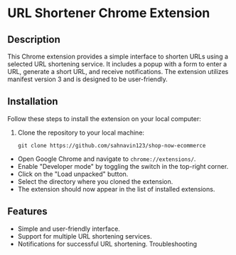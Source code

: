 # URL Shortener Chrome Extension

## Description

This Chrome extension provides a simple interface to shorten URLs using a selected URL shortening service. It includes a popup with a form to enter a URL, generate a short URL, and receive notifications. The extension utilizes manifest version 3 and is designed to be user-friendly.

## Installation

Follow these steps to install the extension on your local computer:

1. Clone the repository to your local machine:

   ```
   git clone https://github.com/sahnavin123/shop-now-ecommerce
   ```

- Open Google Chrome and navigate to `chrome://extensions/`.
- Enable "Developer mode" by toggling the switch in the top-right corner.
- Click on the "Load unpacked" button.
- Select the directory where you cloned the extension.
- The extension should now appear in the list of installed extensions.

## Features
- Simple and user-friendly interface.
- Support for multiple URL shortening services.
- Notifications for successful URL shortening.
Troubleshooting

